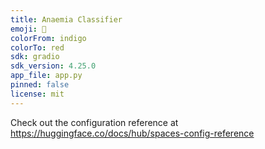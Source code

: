 ```yaml
---
title: Anaemia Classifier
emoji: 🏢
colorFrom: indigo
colorTo: red
sdk: gradio
sdk_version: 4.25.0
app_file: app.py
pinned: false
license: mit
---
```


Check out the configuration reference at https://huggingface.co/docs/hub/spaces-config-reference
